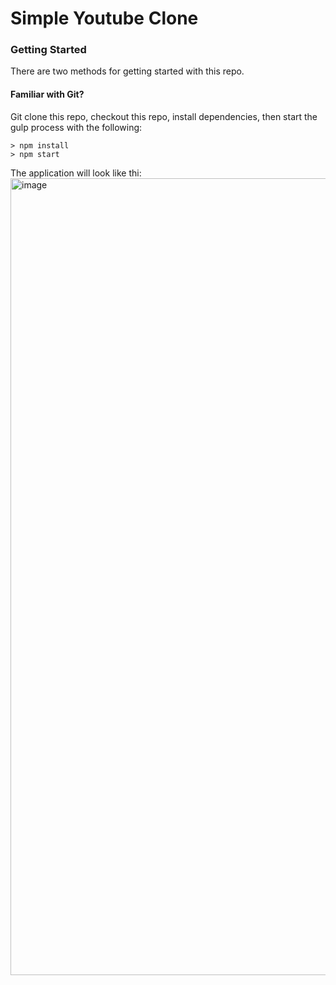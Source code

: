 # Simple Youtube Clone

### Getting Started

There are two methods for getting started with this repo.

#### Familiar with Git?
Git clone this repo, checkout this repo, install dependencies, then start the gulp process with the following:

```
> npm install
> npm start
```

The application will look like thi:
<img width="1275" alt="image" src="https://user-images.githubusercontent.com/49957282/114912825-17d61880-9e3e-11eb-8c7c-51b5d30256a4.png">
